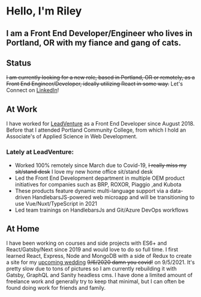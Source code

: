 # Hello, I'm Riley

## I am a Front End Developer/Engineer who lives in Portland, OR with my fiance and gang of cats.

## Status
 ~~I am currently looking for a new role, based in Portland, OR or remotely, as a Front End Engineer/Developer, ideally utilizing React in some way.~~ Let's Connect on [LinkedIn](https://www.linkedin.com/in/riley-cravens/)!

 ## At Work
 I have worked for [LeadVenture](https://www.leadventure.com/) as a Front End Developer since August 2018. Before that I attended Portland Community College, from which I hold an Associate's of Applied Science in Web Development.
 ### Lately at LeadVenture:
 + Worked 100% remotely since March due to Covid-19, ~~I really miss my sit/stand desk~~ I love my new home office sit/stand desk
 + Led the Front End Development department in multiple OEM product initiatives for companies such as BRP, ROXOR, Piaggio ,and Kubota
 + These products feature dynamic multi-language support via a data-driven HandlebarsJS-powered web microapp and will be transitioning to use Vue/Nuxt/TypeScript in 2021
 + Led team trainings on HandlebarsJs and Git/Azure DevOps workflows

 ## At Home
 I have been working on courses and side projects with ES6+ and React/Gatsby/Next since 2019 and would love to do so full time. I first learned React, Express, Node and MongoDB with a side of Redux to create a site for my [upcoming wedding](https://www.rileyandjessica.com/) ~~9/6/2020 damn you covid!~~ on 9/5/2021. It's pretty slow due to tons of pictures so I am currently rebuilding it with Gatsby, GraphQL and Sanity headless cms. I have done a limited amount of freelance work and generally try to keep that minimal, but I can often be found doing work for friends and family.


